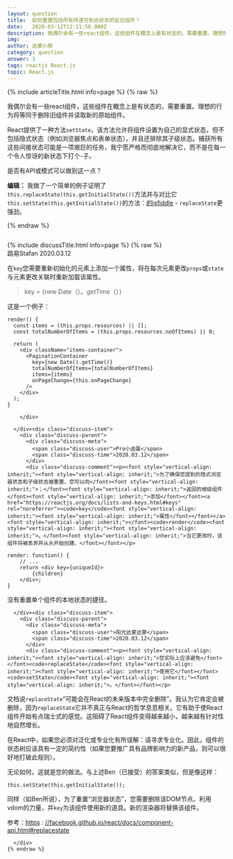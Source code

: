 ```yaml
---
layout: question
title:  如何重置包括所有传递可到达状态的反应组件？
date:   2020-03-12T12:11:56.000Z
description: 我偶尔会有一些react组件，这些组件在概念上是有状态的，需要重置。理想的行为将等同于删除旧组件并读取新的原始组件。React提供了一种方法setSt...
img: 
author: 达蒙小胖
category: question
answer: 3
tags: reactjs React.js
topic: React.js
---
```

<div class="article-root">
  <div class="article">
    {% include articleTitle.html info=page %}
    {% raw %}
    <div class="article-content"><p><font style="vertical-align: inherit;"><font style="vertical-align: inherit;">我偶尔会有一些react组件，这些组件在概念上是有状态的，需要重置。</font><font style="vertical-align: inherit;">理想的行为将等同于删除旧组件并读取新的原始组件。</font></font></p>

<p><font style="vertical-align: inherit;"><font style="vertical-align: inherit;">React提供了一种方法</font></font><code>setState</code><font style="vertical-align: inherit;"><font style="vertical-align: inherit;">，</font><font style="vertical-align: inherit;">该方法</font><font style="vertical-align: inherit;">允许将组件设置为自己的显式状态，但不包括隐式状态（例如浏览器焦点和表单状态），并且还排除其子级状态。</font><font style="vertical-align: inherit;">捕获所有这些间接状态可能是一项艰巨的任务，我宁愿严格而彻底地解决它，而不是在每一个令人惊讶的新状态下打个-子。</font></font></p>

<p><font style="vertical-align: inherit;"><font style="vertical-align: inherit;">是否有API或模式可以做到这一点？</font></font></p>

<p><strong><font style="vertical-align: inherit;"><font style="vertical-align: inherit;">编辑：</font></font></strong><font style="vertical-align: inherit;"><font style="vertical-align: inherit;">   我做了一个简单的例子证明了</font></font><code>this.replaceState(this.getInitialState())</code><font style="vertical-align: inherit;"><font style="vertical-align: inherit;">方法并与对比它</font></font><code>this.setState(this.getInitialState())</code><font style="vertical-align: inherit;"><font style="vertical-align: inherit;">的方法：</font></font><a href="https://jsfiddle.net/emn13/kdrzk6gh/" rel="noreferrer"><font style="vertical-align: inherit;"><font style="vertical-align: inherit;">的jsfiddle</font></font></a><font style="vertical-align: inherit;"><font style="vertical-align: inherit;"> - </font></font><code>replaceState</code><font style="vertical-align: inherit;"><font style="vertical-align: inherit;">更强劲。</font></font></p></div>
    {% endraw %}
  </div>
  <p style="height: 0;width:0;overflow: hidden;"> 第1298篇《如何重置包括所有传递可到达状态的反应组件？》来自Winter(https://github.com/aiyld/aiyld.github.io)的站点</p>
  <div class="discuss-wrapper">
    {% include discussTitle.html info=page %}
    {% raw %}
    <div class="discuss-item">
        <div class="discuss-parent">
          <div class="discuss-meta">
            <span class="discuss-user">路易Stafan</span>
            <span class="discuss-time">2020.03.12</span>
          </div>
          <div class="discuss-comment"><p><font style="vertical-align: inherit;"><font style="vertical-align: inherit;">在</font></font><code>key</code><font style="vertical-align: inherit;"><font style="vertical-align: inherit;">您需要重新初始化的元素上</font><font style="vertical-align: inherit;">添加一个</font><font style="vertical-align: inherit;">属性，将在每次</font><font style="vertical-align: inherit;">元素更改</font></font><code>props</code><font style="vertical-align: inherit;"><font style="vertical-align: inherit;">或</font></font><code>state</code><font style="vertical-align: inherit;"><font style="vertical-align: inherit;">与元素更改关联</font><font style="vertical-align: inherit;">时重新加载该属性</font><font style="vertical-align: inherit;">。</font></font></p>

<blockquote>
  <p><font style="vertical-align: inherit;"><font style="vertical-align: inherit;">key = {new Date（）。getTime（）}</font></font></p>
</blockquote>

<p><font style="vertical-align: inherit;"><font style="vertical-align: inherit;">这是一个例子：</font></font></p>

<pre><code>render() {<font></font>
  const items = (this.props.resources) || [];<font></font>
  const totalNumberOfItems = (this.props.resources.noOfItems) || 0;<font></font>
<font></font>
  return (<font></font>
    &lt;div className="items-container"&gt;<font></font>
      &lt;PaginationContainer<font></font>
        key={new Date().getTime()}<font></font>
        totalNumberOfItems={totalNumberOfItems}<font></font>
        items={items}<font></font>
        onPageChange={this.onPageChange}<font></font>
      /&gt;<font></font>
    &lt;/div&gt;<font></font>
  );<font></font>
}<font></font>
</code></pre></div>
        </div>
        
      </div><div class="discuss-item">
        <div class="discuss-parent">
          <div class="discuss-meta">
            <span class="discuss-user">Pro小卤蛋</span>
            <span class="discuss-time">2020.03.12</span>
          </div>
          <div class="discuss-comment"><p><font style="vertical-align: inherit;"><font style="vertical-align: inherit;">为了确保您提到的隐式浏览器状态和子级状态被重置，您可以向</font><font style="vertical-align: inherit;">；</font><font style="vertical-align: inherit;">返回的根级组件</font><font style="vertical-align: inherit;">添加</font></font><a href="https://reactjs.org/docs/lists-and-keys.html#keys" rel="noreferrer"><code>key</code><font style="vertical-align: inherit;"><font style="vertical-align: inherit;">属性</font></font></a><font style="vertical-align: inherit;"></font><code>render</code><font style="vertical-align: inherit;"><font style="vertical-align: inherit;">。</font><font style="vertical-align: inherit;">当它更改时，该组件将被丢弃并从头开始创建。</font></font></p>

<pre><code>render: function() {<font></font>
    // ...<font></font>
    return &lt;div key={uniqueId}&gt;<font></font>
        {children}<font></font>
    &lt;/div&gt;;<font></font>
}<font></font>
</code></pre>

<p><font style="vertical-align: inherit;"><font style="vertical-align: inherit;">没有重置单个组件的本地状态的捷径。</font></font></p></div>
        </div>
        
      </div><div class="discuss-item">
        <div class="discuss-parent">
          <div class="discuss-meta">
            <span class="discuss-user">阳光达蒙达蒙</span>
            <span class="discuss-time">2020.03.12</span>
          </div>
          <div class="discuss-comment"><p><font style="vertical-align: inherit;"><font style="vertical-align: inherit;">您实际上应该避免</font></font><code>replaceState</code><font style="vertical-align: inherit;"><font style="vertical-align: inherit;">使用它</font></font><code>setState</code><font style="vertical-align: inherit;"><font style="vertical-align: inherit;">。</font></font></p>

<p><font style="vertical-align: inherit;"><font style="vertical-align: inherit;">文档说</font></font><code>replaceState</code><font style="vertical-align: inherit;"><font style="vertical-align: inherit;">“可能会在React的未来版本中完全删除”。</font><font style="vertical-align: inherit;">我认为它肯定会被删除，因为</font></font><code>replaceState</code><font style="vertical-align: inherit;"><font style="vertical-align: inherit;">它并不真正与React的哲学息息相关。</font><font style="vertical-align: inherit;">它有助于使React组件开始有点瑞士式的感觉。</font><font style="vertical-align: inherit;">这阻碍了React组件变得越来越小，越来越有针对性地自然增长。</font></font></p>

<p><font style="vertical-align: inherit;"><font style="vertical-align: inherit;">在React中，如果您必须对泛化或专业化有所误解：请寻求专业化。</font><font style="vertical-align: inherit;">因此，组件的状态树应该具有一定的简约性（如果您要推广具有品牌影响力的新产品，则可以很好地打破此规则）。</font></font></p>

<p><font style="vertical-align: inherit;"><font style="vertical-align: inherit;">无论如何，这就是您的做法。</font><font style="vertical-align: inherit;">与上述Ben（已接受）的答案类似，但是像这样：</font></font></p>

<pre><code>this.setState(this.getInitialState());
</code></pre>

<p><font style="vertical-align: inherit;"><font style="vertical-align: inherit;">同样（如Ben所说），为了重置“浏览器状态”，您需要删除该DOM节点。</font><font style="vertical-align: inherit;">利用vdom的力量，并</font></font><code>key</code><font style="vertical-align: inherit;"><font style="vertical-align: inherit;">为该组件</font><font style="vertical-align: inherit;">使用新的</font><font style="vertical-align: inherit;">道具。</font><font style="vertical-align: inherit;">新的渲染器将替换该组件。</font></font></p>

<p><font style="vertical-align: inherit;"><font style="vertical-align: inherit;">参考：</font><a href="https://facebook.github.io/react/docs/component-api.html#replacestate"><font style="vertical-align: inherit;">https</font></a><font style="vertical-align: inherit;"> : </font></font><a href="https://facebook.github.io/react/docs/component-api.html#replacestate"><font style="vertical-align: inherit;"><font style="vertical-align: inherit;">//facebook.github.io/react/docs/component-api.html#replacestate</font></font></a></p></div>
        </div>
        
      </div>
    {% endraw %}
  </div>
<div>

